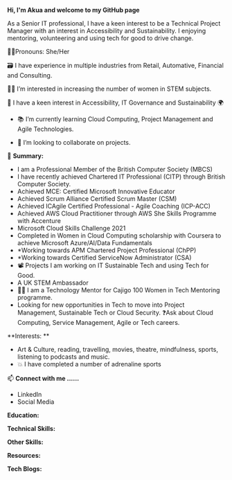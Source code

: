 **Hi, I'm Akua and welcome to my GitHub page**

As a Senior IT professional, I have a keen interest to be a Technical Project Manager with an interest in Accessibility and Sustainability. I enjoying mentoring, volunteering and using tech for good to drive change.

👩‍💼Pronouns: She/Her

🗃️ I have experience in multiple industries from Retail, Automative, Financial and Consulting.

👩‍💻  I’m interested in increasing the number of women in STEM subjects.

🌠 I have a keen interest in Accessibility, IT Governance and Sustainability 🌍

- 📚 I’m currently learning Cloud Computing, Project Management and Agile Technologies.

- 👀 I’m looking to collaborate on projects.

📜 **Summary:**

- I am a Professional Member of the British Computer Society (MBCS)
- I have recently achieved Chartered IT Professional (CITP) through British Computer Society.
- Achieved MCE: Certified Microsoft Innovative Educator
- Achieved Scrum Alliance Certified Scrum Master (CSM)
- Achieved ICAgile Certified Professional - Agile Coaching (ICP-ACC)
- Achieved AWS Cloud Practitioner through AWS She Skills Programme with   Accenture
- Microsoft Cloud Skills Challenge 2021
- Completed in Women in Cloud Computing scholarship with Coursera to achieve Microsoft Azure/AI/Data Fundamentals
- *Working towards APM Chartered Project Professional (ChPP)
- *Working towards Certified ServiceNow Administrator (CSA)
- 📽️ Projects I am working on IT Sustainable Tech and using Tech for Good.
- A UK STEM Ambassador
- 👩‍🏫 I am a Technology Mentor for Cajigo 100 Women in Tech Mentoring programme.
- Looking for new opportunities in Tech to move into Project Management, Sustainable Tech or Cloud Security.
❓Ask about Cloud Computing, Service Management, Agile or Tech careers.

**Interests: **
- Art & Culture, reading, travelling, movies, theatre, mindfulness, sports, listening to podcasts and music.
- 💥 I have completed a number of adrenaline sports

📫 **Connect with me ......**
- LinkedIn 
- Social Media

**Education:**

**Technical Skills:**

**Other Skills:**

**Resources:**

**Tech Blogs:**
